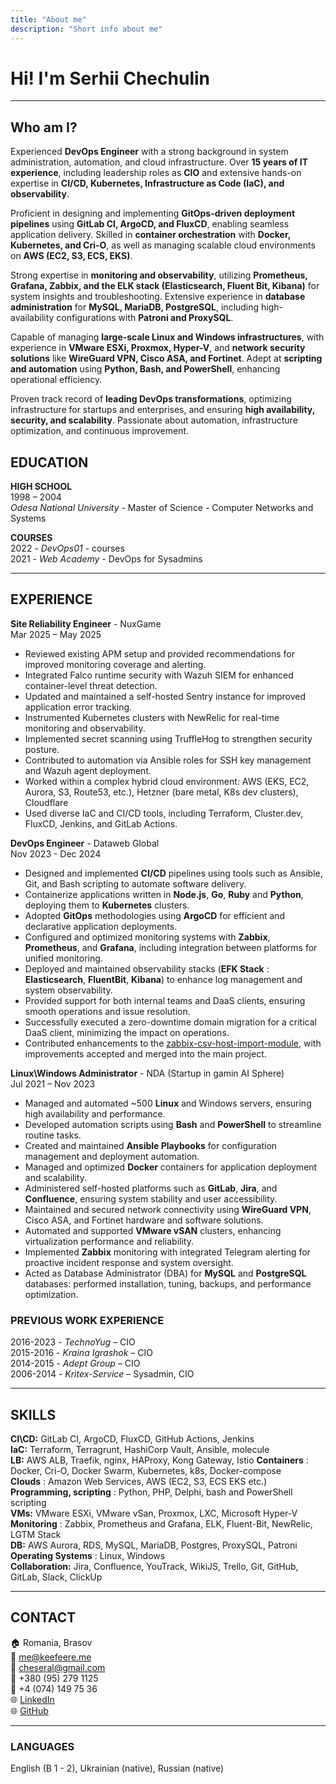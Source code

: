 ```yaml
---
title: "About me"
description: "Short info about me"
---
```


# Hi! I'm Serhii Chechulin

---

## **Who am I?**  

Experienced **DevOps Engineer** with a strong background in system administration,
automation, and cloud infrastructure. Over **15 years of IT experience**, including
leadership roles as **CIO** and extensive hands-on expertise in **CI/CD, Kubernetes,
Infrastructure as Code (IaC), and observability**.  

Proficient in designing and implementing **GitOps-driven deployment pipelines** using
**GitLab CI, ArgoCD, and FluxCD**, enabling seamless application delivery. Skilled
in **container orchestration** with **Docker, Kubernetes, and Cri-O**, as well as
managing scalable cloud environments on **AWS (EC2, S3, ECS, EKS)**.  

Strong expertise in **monitoring and observability**, utilizing **Prometheus,
Grafana, Zabbix, and the ELK stack (Elasticsearch, Fluent Bit, Kibana)** for system
insights and troubleshooting. Extensive experience in **database administration**
for **MySQL, MariaDB, PostgreSQL**, including high-availability configurations
with **Patroni and ProxySQL**.  

Capable of managing **large-scale Linux and Windows infrastructures**, with experience
in **VMware ESXi, Proxmox, Hyper-V**, and **network security solutions** like **WireGuard
VPN, Cisco ASA, and Fortinet**. Adept at **scripting and automation** using **Python,
Bash, and PowerShell**, enhancing operational efficiency.  

Proven track record of **leading DevOps transformations**, optimizing infrastructure
for startups and enterprises, and ensuring **high availability, security,
and scalability**. Passionate about automation, infrastructure optimization,
and continuous improvement.  

## EDUCATION

**HIGH SCHOOL**  
1998 – 2004  
*Odesa National University* - Master of Science - Computer Networks and Systems

**COURSES**  
2022 - *DevOps01* - courses  
2021 - *Web Academy* - DevOps for Sysadmins

---

## EXPERIENCE

**Site Reliability Engineer** - NuxGame  
Mar 2025 – May 2025

- Reviewed existing APM setup and provided recommendations for
  improved monitoring coverage and alerting.
- Integrated Falco runtime security with Wazuh SIEM
  for enhanced container-level threat detection.
- Updated and maintained a self-hosted Sentry
  instance for improved application error tracking.
- Instrumented Kubernetes clusters with NewRelic
  for real-time monitoring and observability.
- Implemented secret scanning using TruffleHog to strengthen security posture.
- Contributed to automation via Ansible roles for
  SSH key management and Wazuh agent deployment.
- Worked within a complex hybrid cloud environment: AWS (EKS, EC2, Aurora,
  S3, Route53, etc.), Hetzner (bare metal, K8s dev clusters), Cloudflare
- Used diverse IaC and CI/CD tools, including Terraform, Cluster.dev, FluxCD,
  Jenkins, and GitLab Actions.

**DevOps Engineer** - Dataweb Global  
Nov 2023 - Dec 2024  

- Designed and implemented **CI/CD** pipelines using tools
    such as Ansible, Git, and Bash scripting to automate
    software delivery.
- Containerize applications written in **Node.js**, **Go**, **Ruby** and
    **Python**, deploying them to **Kubernetes** clusters.
- Adopted **GitOps** methodologies using **ArgoCD** for efficient
    and declarative application deployments.
- Configured and optimized monitoring systems with **Zabbix**,
    **Prometheus**, and **Grafana**, including integration between
    platforms for unified monitoring.
- Deployed and maintained observability stacks (**EFK Stack** :
    **Elasticsearch**, **FluentBit**, **Kibana**) to enhance log
    management and system observability.
- Provided support for both internal teams and DaaS clients,
    ensuring smooth operations and issue resolution.
- Successfully executed a zero-downtime domain migration
    for a critical DaaS client, minimizing the impact on operations.
- Contributed enhancements to the [zabbix-csv-host-import-module](https://github.com/intellitrend/zabbix-csv-host-import-module),
  with improvements accepted and merged into the main project.

**Linux\Windows Administrator** - NDA (Startup in gamin AI Sphere)  
Jul 2021 – Nov 2023

- Managed and automated ~500 **Linux** and Windows
    servers, ensuring high availability and performance.
- Developed automation scripts using **Bash** and **PowerShell**
    to streamline routine tasks.
- Created and maintained **Ansible Playbooks** for
    configuration management and deployment automation.
- Managed and optimized **Docker** containers for application
    deployment and scalability.
- Administered self-hosted platforms such as **GitLab**, **Jira**,
    and **Confluence**, ensuring system stability and user
    accessibility.
- Maintained and secured network connectivity using
    **WireGuard VPN**, Cisco ASA, and Fortinet hardware and
    software solutions.
- Automated and supported **VMware vSAN** clusters,
    enhancing virtualization performance and reliability.
- Implemented **Zabbix** monitoring with integrated Telegram
    alerting for proactive incident response and system
    oversight.
- Acted as Database Administrator (DBA) for **MySQL** and
    **PostgreSQL** databases: performed installation, tuning,
    backups, and performance optimization.

### PREVIOUS WORK EXPERIENCE

2016-2023 - *TechnoYug* – CIO  
2015-2016 - *Kraina Igrashok* – CIO  
2014-2015 - *Adept Group* – CIO  
2006-2014 - *Kritex-Service* – Sysadmin, CIO  

---

## SKILLS

**CI\CD:** GitLab CI, ArgoCD, FluxCD, GitHub Actions, Jenkins  
**IaC:** Terraform, Terragrunt, HashiCorp Vault, Ansible, molecule  
**LB:** AWS ALB, Traefik, nginx, HAProxy, Kong Gateway, Istio
**Containers** : Docker, Cri-O, Docker Swarm, Kubernetes, k8s, Docker-compose  
**Clouds** : Amazon Web Services, AWS (EC2, S3, ECS EKS etc.)  
**Programming, scripting** : Python, PHP, Delphi, bash and
PowerShell scripting  
**VMs:** VMware ESXi, VMware vSan, Proxmox, LXC, Microsoft Hyper-V  
**Monitoring** : Zabbix, Prometheus and Grafana, ELK, Fluent-Bit, NewRelic, LGTM
Stack  
**DB:** AWS Aurora, RDS, MySQL, MariaDB, Postgres, ProxySQL, Patroni
**Operating Systems** : Linux, Windows  
**Collaboration:** Jira, Confluence, YouTrack, WikiJS, Trello,
Git, GitHub, GitLab, Slack, ClickUp

---

## CONTACT

🏠 Romania, Brasov  
📧 <me@keefeere.me>  
📧 <cheseral@gmail.com>  
📱 +380 (95) 279 1125  
📱 +4 (074) 149 75 36  
🌐 [LinkedIn](https://www.linkedin.com/in/chechulinserhii)  
🌐 [GitHub](https://github.com/keefeere)

---

### LANGUAGES  

English (B 1 - 2), Ukrainian (native), Russian (native)
